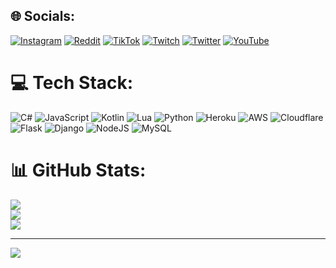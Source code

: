 
## 🌐 Socials:
[![Instagram](https://img.shields.io/badge/Instagram-%23E4405F.svg?logo=Instagram&logoColor=white)](https://instagram.com/__er4ik__) [![Reddit](https://img.shields.io/badge/Reddit-%23FF4500.svg?logo=Reddit&logoColor=white)](https://reddit.com/user/qwixck) [![TikTok](https://img.shields.io/badge/TikTok-%23000000.svg?logo=TikTok&logoColor=white)](https://tiktok.com/@qwixck) [![Twitch](https://img.shields.io/badge/Twitch-%239146FF.svg?logo=Twitch&logoColor=white)](https://twitch.tv/qwixck) [![Twitter](https://img.shields.io/badge/Twitter-%231DA1F2.svg?logo=Twitter&logoColor=white)](https://twitter.com/qwixck) [![YouTube](https://img.shields.io/badge/YouTube-%23FF0000.svg?logo=YouTube&logoColor=white)](https://youtube.com/c/UCHVetdi7fYRmUbJKUeyrC2g) 

# 💻 Tech Stack:
![C#](https://img.shields.io/badge/c%23-%23239120.svg?style=for-the-badge&logo=c-sharp&logoColor=white) ![JavaScript](https://img.shields.io/badge/javascript-%23323330.svg?style=for-the-badge&logo=javascript&logoColor=%23F7DF1E) ![Kotlin](https://img.shields.io/badge/kotlin-%230095D5.svg?style=for-the-badge&logo=kotlin&logoColor=white) ![Lua](https://img.shields.io/badge/lua-%232C2D72.svg?style=for-the-badge&logo=lua&logoColor=white) ![Python](https://img.shields.io/badge/python-3670A0?style=for-the-badge&logo=python&logoColor=ffdd54) ![Heroku](https://img.shields.io/badge/heroku-%23430098.svg?style=for-the-badge&logo=heroku&logoColor=white) ![AWS](https://img.shields.io/badge/AWS-%23FF9900.svg?style=for-the-badge&logo=amazon-aws&logoColor=white) ![Cloudflare](https://img.shields.io/badge/Cloudflare-F38020?style=for-the-badge&logo=Cloudflare&logoColor=white) ![Flask](https://img.shields.io/badge/flask-%23000.svg?style=for-the-badge&logo=flask&logoColor=white) ![Django](https://img.shields.io/badge/django-%23092E20.svg?style=for-the-badge&logo=django&logoColor=white) ![NodeJS](https://img.shields.io/badge/node.js-6DA55F?style=for-the-badge&logo=node.js&logoColor=white) ![MySQL](https://img.shields.io/badge/mysql-%2300f.svg?style=for-the-badge&logo=mysql&logoColor=white)
# 📊 GitHub Stats:
![](https://github-readme-stats.vercel.app/api?username=qwixck&theme=dark&hide_border=false&include_all_commits=true&count_private=false)<br/>
![](https://github-readme-streak-stats.herokuapp.com/?user=qwixck&theme=dark&hide_border=false)<br/>
![](https://github-readme-stats.vercel.app/api/top-langs/?username=qwixck&theme=dark&hide_border=false&include_all_commits=true&count_private=false&layout=compact)

---
[![](https://visitcount.itsvg.in/api?id=qwixck&icon=0&color=0)](https://visitcount.itsvg.in)
